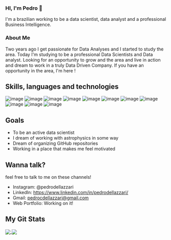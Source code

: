 ### HI, I'm Pedro :vulcan_salute:

I'm a brazilian working to be a data scientist, data analyst and a professional Business Intelligence.

### About Me

Two years ago I get passionate for Data Analyses and I started to study the area. Today I'm studying to be a professional Data Scientists and Data analyst. Looking for an opportunity to grow and the area and live in action and dream to work in a truly Data Driven Company. 
If you have an opportunity in the area, I'm here !


## Skills, languages and technologies
![image](https://img.shields.io/badge/Python-FFD43B?style=for-the-badge&logo=python&logoColor=darkgreen) ![image](https://img.shields.io/badge/MySQL-00000F?style=for-the-badge&logo=mysql&logoColor=white) ![image](https://img.shields.io/badge/SQLite-07405E?style=for-the-badge&logo=sqlite&logoColor=white) ![image](https://img.shields.io/badge/Jupyter-F37626.svg?&style=for-the-badge&logo=Jupyter&logoColor=white) ![image](https://img.shields.io/badge/PowerBI-F2C811?style=for-the-badge&logo=Power%20BI&logoColor=white) ![image](https://img.shields.io/badge/Selenium-43B02A?style=for-the-badge&logo=Selenium&logoColor=white) ![image](https://img.shields.io/badge/Google%20Analytics-E37400?style=for-the-badge&logo=google%20analytics&logoColor=white) ![image](https://img.shields.io/badge/Visual_Studio_Code-0078D4?style=for-the-badge&logo=visual%20studio%20code&logoColor=white) ![image](https://img.shields.io/badge/PyCharm-000000.svg?&style=for-the-badge&logo=PyCharm&logoColor=white) ![image](https://img.shields.io/badge/Microsoft_Excel-217346?style=for-the-badge&logo=microsoft-excel&logoColor=white) ![image](https://img.shields.io/badge/Adobe%20XD-FF61F6?style=for-the-badge&logo=Adobe%20XD&logoColor=white)       

## Goals
- To be an active data scientist
- I dream of working with astrophysics in some way
- Dream of organizing GitHub repositories
- Working in a place that makes me feel motivated

## Wanna talk?
feel free to talk to me on these channels!
- Instagram: @pedrodellazzari
- LinkedIn: https://www.linkedin.com/in/pedrodellazzari/
- Gmail: pedrocdellazzari@gmail.com
- Web Portfolio: Working on it! 

## My Git Stats

<a href="https://github.com/Pedro-Dellazzari/github-readme-stats">
  <img align="center" src="https://github-readme-stats.vercel.app/api?username=Pedro-Dellazzari&show_icons=true&theme=radical)](https://github.com/anuraghazra/github-readme-stats" />
</a>
<a href="https://github.com/Pedro-Dellazzari/convoychat">
  <img align="center" src="https://github-readme-stats.vercel.app/api/top-langs/?username=Pedro-Dellazzari&layout=compact)](https://github.com/anuraghazra/github-readme-stats" />
</a>


